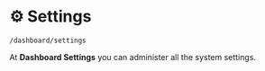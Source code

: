 # ⚙️ Settings

`/dashboard/settings`

At **Dashboard Settings** you can administer all the system settings.
